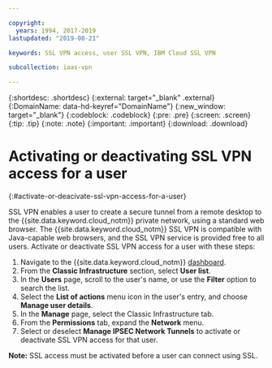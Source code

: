 ```yaml
---

copyright:
  years: 1994, 2017-2019
lastupdated: "2019-08-21"

keywords: SSL VPN access, user SSL VPN, IBM Cloud SSL VPN

subcollection: iaas-vpn

---
```


{:shortdesc: .shortdesc}
{:external: target="_blank" .external}
{:DomainName: data-hd-keyref="DomainName"}
{:new_window: target="_blank"}
{:codeblock: .codeblock}
{:pre: .pre}
{:screen: .screen}
{:tip: .tip}
{:note: .note}
{:important: .important}
{:download: .download}

# Activating or deactivating SSL VPN access for a user
{:#activate-or-deacivate-ssl-vpn-access-for-a-user}

SSL VPN enables a user to create a secure tunnel from a remote desktop to the {{site.data.keyword.cloud_notm}} private network, using a standard web browser. The {{site.data.keyword.cloud_notm}} SSL VPN is compatible with Java-capable web browsers, and the SSL VPN service is provided free to all users. Activate or deactivate SSL VPN access for a user with these steps:

1. Navigate to the {{site.data.keyword.cloud_notm}} [dashboard](https://{DomainName}/).
1. From the **Classic Infrastructure** section, select **User list**.
1. In the **Users** page, scroll to the user's name, or use the **Filter** option to search the list.
1. Select the **List of actions** menu icon in the user's entry, and choose **Manage user details**.
1. In the **Manage** page, select the Classic Infrastructure tab.
1. From the **Permissions** tab, expand the **Network** menu.
1. Select or deselect **Manage IPSEC Network Tunnels** to activate or deactivate SSL VPN access for that user.

**Note:** SSL access must be activated before a user can connect using SSL.
